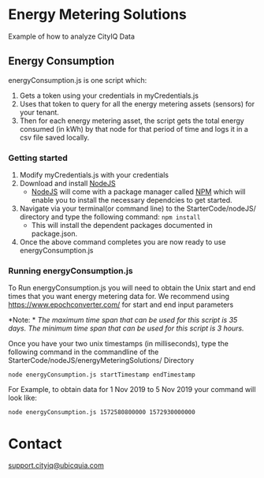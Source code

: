 # Energy Metering Solutions

Example of how to analyze CityIQ Data

## Energy Consumption

energyConsumption.js is one script which:

1. Gets a token using your credentials in myCredentials.js
2. Uses that token to query for all the energy metering assets (sensors) for your tenant.
3. Then for each energy metering asset, the script gets the total energy consumed (in kWh) by that node for that period of time and logs it in a csv file saved locally.

### Getting started

1. Modify myCredentials.js with your credentials
3. Download and install [NodeJS](https://nodejs.org/en/download/)
    - [NodeJS](https://nodejs.org/en/download/) will come with a package manager called [NPM](https://www.npmjs.com/get-npm) which will enable you to install the necessary dependcies to get started.
4. Navigate via your terminal(or command line) to the StarterCode/nodeJS/ directory and type the following command: ` npm install `
    - This will install the dependent packages documented in package.json.
5. Once the above command completes you are now ready to use energyConsumption.js

### Running energyConsumption.js

To Run energyConsumption.js you will need to obtain the Unix start and end times that you want energy metering data for. We recommend using https://www.epochconverter.com/ for start and end input parameters

*Note: *
*The maximum time span that can be used for this script is 35 days.*
*The minimum time span that can be used for this script is 3 hours.*

Once you have your two unix timestamps (in milliseconds), type the following command in the commandline of the StarterCode/nodeJS/energyMeteringSolutions/ Directory

``` 
node energyConsumption.js startTimestamp endTimestamp
```

For Example, to obtain data for 1 Nov 2019 to 5 Nov 2019 your command will look like:

``` 
node energyConsumption.js 1572580800000 1572930000000
```

# Contact 

support.cityiq@ubicquia.com
